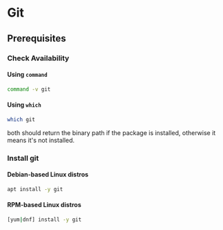 # Git

## Prerequisites
### Check Availability
#### Using `command`
```bash
command -v git
```

#### Using `which`
```bash
which git
```

both should return the binary path if the package is installed, otherwise it means it's not installed.

### Install git
#### Debian-based Linux distros
```bash
apt install -y git
```

#### RPM-based Linux distros
```bash
[yum|dnf] install -y git
```
